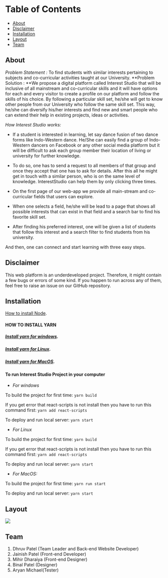 

# Table of Contents
* [About](#about)
* [Disclaimer](#disclaimer)
* [Installation](#installation)
* [Layout](#layout)
* [Team](#team)


## About
*Problem Statement :* To find students with similar interests pertaining to subjects and co-curricular activities taught at our University.
**Problem Solution : **We propose a digital platform called Interest Studio that will be inclusive of all mainstream and co-curricular skills and it will have options for each and every visitor to create a profile on our platform and follow the skills of his choice. By following a particular skill set, he/she will get to know other people from our University who follow the same skill set. This way, he/she can diversify his/her interests and find new and smart people who can extend their help in existing projects, ideas or activities.

*How Interest Studio works:*
- If a student is interested in learning, let say dance fusion of two dance forms like Indo-Western dance. He/She can easily find a group of Indo-Western dancers on Facebook or any other social media platform but it will be difficult to ask each group member their location of living or university for further knowledge.
- To do so, one has to send a request to all members of that group and once they accept that one has to ask for details. After this all he might get in touch with a similar person, who is on the same level of knowledge.
InterestStudio can help them by only clicking three times.
  
- On the first page of our web-app we provide all main-stream and co-curricular fields that users can explore. 
  
-  When one selects a field, he/she will be lead to a page that shows all possible interests that can exist in that field and a search bar to find his favorite skill set.
 
-  After finding his preferred interest, one will be given a list of students that follow this interest and a search filter to find students from his university.

 And then, one can connect and start learning with three easy steps.

## Disclaimer
This web platform is an underdeveloped project. Therefore, it might contain a few bugs or errors of some kind. If you happen to run across any of them, feel free to raise an issue on our GitHub repository.

## Installation

[How to install Node](https://nodejs.org/en/download/).

#### HOW TO INSTALL YARN

##### [Install yarn for windows](https://classic.yarnpkg.com/en/docs/install/#windows-stable).

 ##### [Install yarn for Linux](https://classic.yarnpkg.com/en/docs/install/#debian-).

 ##### [Install yarn for MacOS](https://classic.yarnpkg.com/en/docs/install/#mac-stable).

#### To run Interest Studio Project in your computer

- *For windows*

To build the project for first time:
`yarn build`

If you get error that react-scripts is not install then you have to run this command first:
`yarn add react-scripts`

To deploy and run local server: 
`yarn start`

- *For Linux*

 To build the project for first time:
`yarn build`

If you get error that react-scripts is not install then you have to run this command first:
`yarn add react-scripts`

To deploy and run local server: 
`yarn start`

- *For MacOS:*

To build the project for first time:
`yarn run start`

To deploy and run local server: 
`yarn start`


## Layout
![](https://pandao.github.io/editor.md/examples/images/4.jpg)
## Team
1. Dhruv Patel (Team Leader and Back-end Website Developer)
2. Jainish Patel (Front-end Developer)
3. Mihir Dharaiya (Front-end Designer)
4. Binal Patel (Designer)
5. Aryan Michael(Tester)